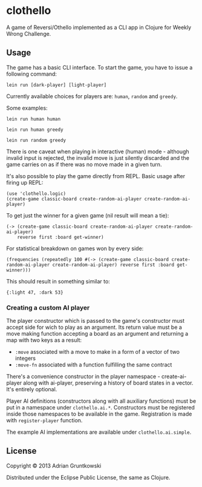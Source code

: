 # clothello

A game of Reversi/Othello implemented as a CLI app in Clojure for Weekly Wrong Challenge.

## Usage

The game has a basic CLI interface. To start the game, you have to issue a following command:

    lein run [dark-player] [light-player]

Currently available choices for players are: `human`, `random` and `greedy`.

Some examples:

    lein run human human

    lein run human greedy

    lein run random greedy

There is one caveat when playing in interactive (human) mode - although invalid input is rejected, the invalid move is just silently discarded and the game carries on as if there was no move made in a given turn.

It's also possible to play the game directly from REPL. Basic usage after firing up REPL:

    (use 'clothello.logic)
    (create-game classic-board create-random-ai-player create-random-ai-player)
    
To get just the winner for a given game (nil result will mean a tie):

    (-> (create-game classic-board create-random-ai-player create-random-ai-player)
        reverse first :board get-winner)

For statistical breakdown on games won by every side:

    (frequencies (repeatedly 100 #(-> (create-game classic-board create-random-ai-player create-random-ai-player) reverse first :board get-winner)))

This should result in something similar to:

    {:light 47, :dark 53}


### Creating a custom AI player

The player constructor which is passed to the game's constructor
must accept side for wich to play as an argument.
Its return value must be a move making function accepting a board as an
argument and returning a map with two keys as a result:
- `:move` associated with a move to make in a form of a vector of two 
  integers
- `:move-fn` associated with a function fulfilling the same contract

There's a convenience constructor in the player namespace - create-ai-player
along with ai-player, preserving a history of board states in a vector. 
It's entirely optional.

Player AI definitions (constructors along with all auxiliary functions)
must be put in a namespace under `clothello.ai.*`. Constructors must be 
registered inside those namespaces to be available
in the game. Registration is made with `register-player` function.

The example AI implementations are available under `clothello.ai.simple`.

## License

Copyright © 2013 Adrian Gruntkowski

Distributed under the Eclipse Public License, the same as Clojure.
